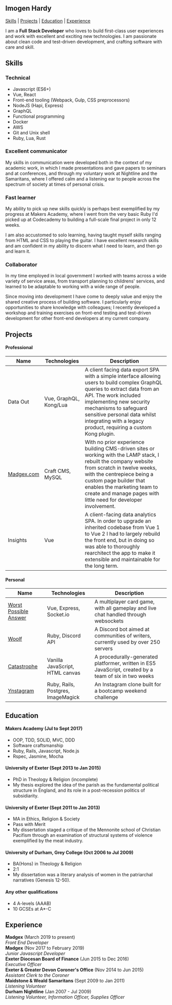 ## Imogen Hardy
[Skills](#skills) | [Projects](#projects) | [Education](#education) | [Experience](#experience)

I am a **Full Stack Developer** who loves to build first-class user experiences and work with excellent and exciting new technologies. I am passionate about clean code and test-driven development, and crafting software with care and skill.

<a name="skills"></a>
## Skills

### Technical
- Javascript (ES6+)
- Vue, React
- Front-end tooling (Webpack, Gulp, CSS preprocessors)
- NodeJS (Hapi, Express)
- GraphQL
- Functional programming
- Docker
- AWS
- Git and Unix shell
- Ruby, Lua, Rust

### Excellent communicator
My skills in communication were developed both in the context of my academic work, in which I made presentations and gave papers to seminars and at conferences, and through my voluntary work at Nightline and the Samaritans, where I offered calm and a listening ear to people across the spectrum of society at times of personal crisis.

### Fast learner
My ability to pick up new skills quickly is perhaps best exemplified by my progress at Makers Academy, where I went from the very basic Ruby I'd picked up at Codecademy to building a full-scale final project in only 12 weeks.

I am also accustomed to solo learning, having taught myself skills ranging from HTML and CSS to playing the guitar. I have excellent research skills and am confident in my ability to discern what I need to learn, and then go and learn it.

### Collaborator
In my time employed in local government I worked with teams across a wide variety of service areas, from transport planning to childrens' services, and learned to be adaptable to working with a wide range of people.

Since moving into development I have come to deeply value and enjoy the shared creative process of building software. I particularly enjoy opportunities to share knowledge with colleagues; I recently developed a workshop and training exercises on front-end testing and test-driven development for other front-end developers at my current company.

<a name="projects"></a>
## Projects
#### Professional
| Name | Technologies | Description |
|------|--------------|-------------|
|Data Out | Vue, GraphQL, Kong/Lua | A client facing data export SPA with a simple interface allowing users to build complex GraphQL queries to extract data from an API. The work included implementing new security mechanisms to safeguard sensitive personal data whilst integrating with a legacy product, requiring a custom Kong plugin. |
|[Madgex.com](https://www.madgex.com) | Craft CMS, MySQL | With no prior experience building CMS-driven sites or working with the LAMP stack, I rebuilt the company website from scratch in twelve weeks, with the centrepiece being a custom page builder that enables the marketing team to create and manage pages with little need for developer involvement. |
|Insights | Vue | A client-facing data analytics SPA. In order to upgrade an inherited codebase from Vue 1 to Vue 2 I had to largely rebuild the front end, but in doing so was able to thoroughly rearchitect the app to make it extensible and maintainable for the long term. |

#### Personal
| Name | Technologies | Description |
|------|--------------|-------------|
|[Worst Possible Answer](https://github.com/i-hardy/worst-possible-answer) | Vue, Express, Socket.io | A multiplayer card game, with all gameplay and live chat handled through websockets |
|[Woolf](https://github.com/i-hardy/woolf-bot) | Ruby, Discord API | A Discord bot aimed at communities of writers, currently used by over 250 servers |
|[Catastrophe](https://github.com/i-hardy/side-scroller)| Vanilla JavaScript, HTML canvas | A procedurally-generated platformer, written in ES5 JavaScript, created by a team of six in two weeks |
|[Ynstagram](https://github.com/i-hardy/instagram-challenge)| Ruby, Rails, Postgres, ImageMagick | An Instagram clone built for a bootcamp weekend challenge |

<a name="education"></a>
## Education

#### Makers Academy (Jul to Sept 2017)

- OOP, TDD, SOLID, MVC, DDD
- Software craftsmanship
- Ruby, Rails, Javascript, Node.js
- Rspec, Jasmine, Mocha

#### University of Exeter (Sept 2013 to Jan 2015)

- PhD in Theology & Religion (incomplete)
- My thesis explored the idea of the parish as the fundamental political structure in England, and its role in a post-recession politics of subsidiarity.

#### University of Exeter (Sept 2011 to Jan 2013)

- MA in Ethics, Religion & Society
- Pass with Merit
- My dissertation staged a critique of the Mennonite school of Christian Pacifism through an examination of structural systems of violence exemplified by the meat industry.

#### University of Durham, Grey College (Oct 2006 to Jul 2009)

- BA(Hons) in Theology & Religion
- 2:1
- My dissertation was a literary analysis of women in the patriarchal narratives (Genesis 12-50).

#### Any other qualifications

- 4 A-levels (AAAB)
- 10 GCSEs at A*-C

<a name="experience"></a>
## Experience

**Madgex** (March 2019 to present)    
*Front End Developer*  
**Madgex** (Nov 2017 to February 2019)    
*Junior Javascript Developer*  
**Exeter Diocesan Board of Finance** (Jun 2015 to Dec 2016)    
*Executive Officer*  
**Exeter & Greater Devon Coroner's Office** (Nov 2014 to Jun 2015)   
*Assistant Clerk to the Coroner*  
**Maidstone & Weald Samaritans** (Sept 2009 to Jan 2011)  
*Listening Volunteer*  
**Durham Nightline** (Jan 2007 - Jul 2009)  
*Listening Volunteer, Information Officer, Supplies Officer*  
